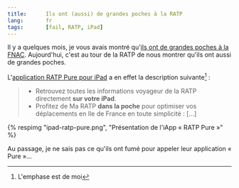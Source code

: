 ```yaml
---
title:      Ils ont (aussi) de grandes poches à la RATP
lang:       fr
tags:       [fail, RATP, iPad]
---
```


Il y a quelques mois, je vous avais montré qu'[ils ont de grandes poches à la FNAC](/2010/09/ils-ont-de-grandes-poches-a-la-fnac.html). Aujourd'hui, c'est au tour de la RATP de nous montrer qu'ils ont aussi de grandes poches.

L'[application RATP Pure pour iPad](http://itunes.apple.com/fr/app/ratp-pure-lapplication-officielle/id376993201?mt=8) a en effet la description suivante[^1] :

[^1]: L'emphase est de moi

> - Retrouvez toutes les informations voyageur de la RATP directement **sur votre iPad**.
> - Profitez de Ma RATP **dans la poche** pour optimiser vos déplacements en Ile de France en toute simplicité : […]

{% respimg "ipad-ratp-pure.png", "Présentation de l'iApp « RATP Pure »" %}

Au passage, je ne sais pas ce qu'ils ont fumé pour appeler leur application « Pure »…
